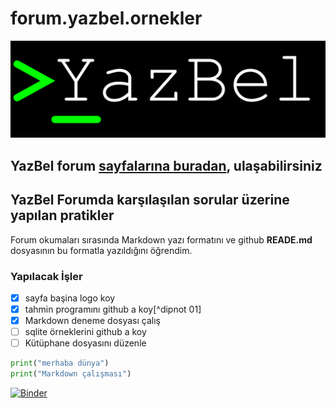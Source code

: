 # forum.yazbel.ornekler

![Image](YazBel_logo.png)

## YazBel forum [sayfalarına buradan](https://forum.yazbel.com/), ulaşabilirsiniz

## YazBel Forumda karşılaşılan sorular üzerine yapılan pratikler

Forum okumaları sırasında Markdown yazı formatını ve github **READE.md** dosyasının bu formatla yazıldığını öğrendim.

### Yapılacak İşler

- [x] sayfa başina logo koy
- [x] tahmin programını github a koy[^dipnot 01]
- [x] Markdown deneme dosyası çalış
- [ ] sqlite örneklerini github a koy
- [ ] Kütüphane dosyasını düzenle  

```python
print("merhaba dünya")
print("Markdown çalışması")
```  

[![Binder](https://mybinder.org/badge_logo.svg)](https://mybinder.org/v2/gh/onkanat/forum.yazbel.ornekler/HEAD)
